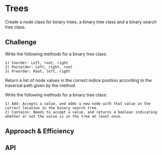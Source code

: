 # Trees
Create a node class for binary trees, a binary tree class and a binary search tree class. 

## Challenge
Write the following methods for a binary tree class:

    1) Inorder: Left, root, right
    2) Postorder: Left, right, root
    3) Preorder: Root, left, right

Return a list of node values in the correct indice position according to the traversal path given by the method.

Write the following methods for a binary tree class:

    1) Add: Accepts a value, and adds a new node with that value in the correct location in the binary search tree.
    2) Contains: Needs to accept a value, and returns a boolean indicating whether or not the value is in the tree at least once.


## Approach & Efficiency
<!-- What approach did you take? Why? What is the Big O space/time for this approach? -->

## API
<!-- Description of each method publicly available in each of your trees -->